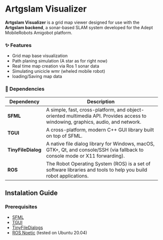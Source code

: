 # Artgslam Visualizer

**Artgslam Visualizer** is a grid map viewer designed for use with the **Artgslam backend**, a sonar-based SLAM system developed for the Adept MobileRobots Amigobot platform.

### ✨ Features

- Grid map base visualization
- Path planing simulation (A star as for right now)
- Real time map creation via Ros 1 sonar data
- Simulating unicicle wmr (wheled mobile robot)
- loading/Saving map data   

### 🔧 Dependencies

| Dependency          | Description                                                                                                                                                   |
|---------------------|---------------------------------------------------------------------------------------------------------------------------------------------------------------|
| **SFML**            | A simple, fast, cross-platform, and object-oriented multimedia API. Provides access to windowing, graphics, audio, and network.                               |
| **TGUI**            | A cross-platform, modern C++ GUI library built on top of SFML.                                                                                                 |
| **TinyFileDialog**  | A native file dialog library for Windows, macOS, GTK+, Qt, and console/SSH (via fallback to console mode or X11 forwarding).                                  |
| **ROS**             | The Robot Operating System (ROS) is a set of software libraries and tools to help you build robot applications.                                               |


## Instalation Guide 

### Prerequisites

- [SFML](https://www.sfml-dev.org/tutorials/2.5/)
- [TGUI](https://tgui.eu/tutorials/0.9/)
- [TinyFileDialogs](https://sourceforge.net/projects/tinyfiledialogs/)
- [ROS Noetic](http://wiki.ros.org/noetic/Installation) (tested on Ubuntu 20.04)

